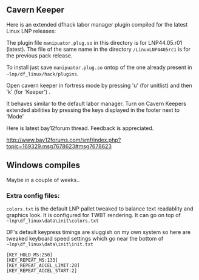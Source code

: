 ## Cavern Keeper 

Here is an extended dfhack labor manager plugin compiled for the latest Linux LNP releases:

The plugin file `manipuator.plug.so` in this directory is for LNP44.05.r01 (latest). The file of the same name in the directory `/LinuxLNP4405rc1` is for the previous pack release.

To install just save `manipuator.plug.so` ontop of
the one already present in `~lnp/df_linux/hack/plugins`.

Open cavern keeper in fortress mode by pressing 'u' (for unitlist) and then 'k' (for 'Keeper') .

It behaves similar to the default labor manager. Turn on 
Cavern Keepers extended abilities by pressing the keys
displayed in the footer next to 'Mode'

Here is latest bay12forum thread. Feedback is appreciated.

http://www.bay12forums.com/smf/index.php?topic=169329.msg7678623#msg7678623

## Windows compiles

Maybe in a couple of weeks..

### Extra config files:

`colors.txt` is the default LNP pallet tweaked to
balance text readablity and graphics look.
It is configured for TWBT rendering. 
It can go on top of `~lnp\df_linux\data\init\colors.txt`

 
DF's default keypress timings are sluggish on my own system
so here are tweaked keyboard speed settings which go
near the bottom of `~lnp\df_linux\data\init\init.txt`

```
[KEY_HOLD_MS:250]
[KEY_REPEAT_MS:133]
[KEY_REPEAT_ACCEL_LIMIT:20]
[KEY_REPEAT_ACCEL_START:2]
```